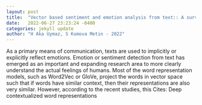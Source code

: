 ```yaml
---
layout: post
title:  "Vector based sentiment and emotion analysis from text:: A survey"
date:   2022-06-27 23:23:24 -0400
categories: jekyll update
author: "H Aka Uymaz, S Kumova Metin - 2022"
---
```

As a primary means of communication, texts are used to implicitly or explicitly reflect emotions. Emotion or sentiment detection from text has emerged as an important and expanding research area to more clearly understand the actual feelings of humans. Most of the word representation models, such as Word2Vec or GloVe, project the words in vector space such that if words have similar context, then their representations are also very similar. However, according to the recent studies, this 
Cites: Deep contextualized word representations